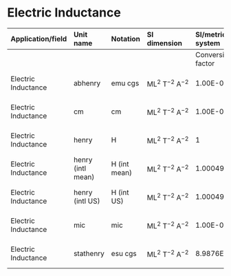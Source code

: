 # Electric Inductance

| Application/field | Unit name | Notation | SI dimension | SI/metric system |  | English/US system |  |
| :--- | :--- | :--- | :--- | :--- | :--- | :--- | :--- |
|  |  |  |  | Conversion factor | Unit | Conversion factor | Unit |
| Electric Inductance | abhenry | emu cgs | $\mathrm{ML}^{2} \mathrm{~T}^{-2} \mathrm{~A}^{-2}$ | 1.00E-09 | H | 9.99505E -10 | H (int US) |
| Electric Inductance | cm | cm | $\mathrm{ML}^{2} \mathrm{~T}^{-2} \mathrm{~A}^{-2}$ | 1.00E-09 | H | 9.99505E -10 | H (int US) |
| Electric Inductance | henry | H | $\mathrm{ML}^{2} \mathrm{~T}^{-2} \mathrm{~A}^{-2}$ | 1 | H | 0.99951 | H (int US) |
| Electric Inductance | henry (intl mean) | H (int mean) | $\mathrm{ML}^{2} \mathrm{~T}^{-2} \mathrm{~A}^{-2}$ | 1.00049 | H | 1.00000 | H (int US) |
| Electric Inductance | henry (intl US) | H (int US) | $\mathrm{ML}^{2} \mathrm{~T}^{-2} \mathrm{~A}^{-2}$ | 1.000495 | H | 1 | H (int US) |
| Electric Inductance | mic | mic | $\mathrm{ML}^{2} \mathrm{~T}^{-2} \mathrm{~A}^{-2}$ | 1.00E-06 | H | 9.99505E -07 | H (int US) |
| Electric Inductance | stathenry | esu cgs | $\mathrm{ML}^{2} \mathrm{~T}^{-2} \mathrm{~A}^{-2}$ | 8.9876E+11 | H | $8.9831 \mathrm{E}+11$ | H (int US) |
